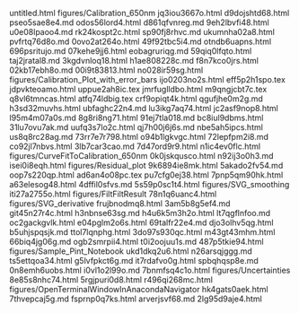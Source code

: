 untitled.html
figures/Calibration_650nm
jq3iou3667o.html
d9dojshtd68.html
pseo5sae8e4.md
odos56lord4.html
d861qfvnreg.md
9eh2lbvfi48.html
u0e08lpaoo4.md
rk24kospt2c.html
sp90fj8rhvc.md
ukumnha02a8.html
pvfrtq76d8o.md
0ovo2at264o.html
49f92tbc5i4.md
otndb6uapns.html
696psritujo.md
07kehe9jj6.html
eobagruriqg.md
59qiq0lfqto.html
taj2jratal8.md
3kgdvnloq18.html
h1ae808228c.md
f8n7kco0jrs.html
02kb17ebh8o.md
00i9t83813.html
no028ir59sg.html
figures/Calibration_Plot_with_error_bars
ijo0203no2s.html
eff5p2h1spo.tex
jdpvkteoamo.html
uppue2ah8ic.tex
jmrfuglldbo.html
m9qngjcbt7c.tex
q8vl6tmncas.html
atfq74ldbig.tex
crf9opiqt4k.html
qgufjhe0m2g.md
h3sd32muvhs.html
ubfaghc22n4.md
lu3ikg7aq74.html
jc2asf9nop8.html
l95m4m07a0s.md
8g8ri8ng71.html
91ej7tla018.md
bc8iul9dbms.html
31lu7ovu7ak.md
uufq3s7lo2c.html
qj7h00j6j6s.md
nbe5ah5ipcs.html
us8q8rc28ag.md
73rr7e7r798.html
o94b1lgkvgc.html
72lepfpm2i8.md
co92jl7nbvs.html
3lb7car3cao.md
7d47ord9r9.html
n1ic4ev0flc.html
figures/CurveFitToCalibration_650nm
0k0jskqusco.html
n92ij3o0h3.md
isei0i8eqh.html
figures/Residual_plot
9k6894ie8mk.html
5akado2fv54.md
oop7s220qp.html
ad6an4o08pc.tex
pu7cfg0ej38.html
7pnp5qm90hk.html
a63elesog48.html
4dffil0sfvs.md
5s59p0sc1t4.html
figures/SVG_smoothing
iti27a2755o.html
figures/FiltFiltResult
78n1q6uanc4.html
figures/SVG_derivative
frujbnodmq8.html
3am5b8g5ef4.md
git45n27r4c.html
h3nbnse63sg.md
h4u6k5m3h2o.html
lt7qgflnfoo.md
oc2gackgvlk.html
e04pglm2o6s.html
69talfr22e4.md
djo3olhv5qg.html
b5uhjspqsjk.md
ttol7lqnphg.html
3do97s930qc.html
m43gt43mhm.html
66biq4jg06g.md
ogb2smrpii4.html
t0i2oojuu1s.md
487p5tkie94.html
figures/Sample_Pint_Notebook
ukd1dkq2u6.html
n26arsqjggg.md
ts5ettqoa34.html
g5lvfpkct6g.md
it7rdafvo0g.html
spbqhqsp8e.md
0n8emh6uobs.html
i0vl1o2l99o.md
7bnmfsq4c1o.html
figures/Uncertainties
8e85s8nhc74.html
5rgjpuri0d8.html
r496qi268mc.html
figures/OpenTerminalWindowInAnacondaNavigator
hk4gats0aek.html
7thvepcaj5g.md
fsprnp0q7ks.html
arverjsvf68.md
2lg95d9aje4.html